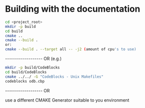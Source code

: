 Building with the documentation
===============================

```bash
cd <project_root>
mkdir -p build
cd build
cmake ..
cmake --build .
or:
cmake --build . --target all -- -j2 (amount of cpu's to use)
```
------------------- OR (e.g.)
```bash
mkdir -p build/CodeBlocks
cd build/CodeBlocks
cmake ../../ -G "CodeBlocks - Unix Makefiles"
codeblocks odb.cbp
```
------------------- OR

use a different CMAKE Generator suitable to you environment

